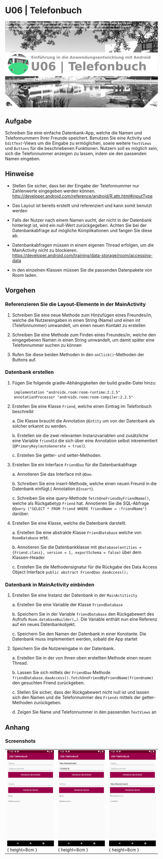 # U06 | Telefonbuch

![Cover für die sechste Übungsaufgabe](./docs/cover.png)

## Aufgabe

Schreiben Sie eine einfache Datenbank-App, welche die Namen und Telefonnummern Ihrer Freunde
speichert. Benutzen Sie eine Activity und `EditText`-Views um die Eingabe zu ermöglichen, sowie
weitere `TextViews` und `Buttons` für die beschriebenen Funktionen. Nutzern soll es möglich sein, sich die
Telefonnummer anzeigen zu lassen, indem sie den passenden Namen eingeben.

## Hinweise

* Stellen Sie sicher, dass bei der Eingabe der Telefonnummer nur Zahlenwerte eingegeben
werden können.
http://developer.android.com/reference/android/R.attr.html#inputType

* Das Layout ist bereits erstellt und referenziert und kann somit benutzt werden

* Falls der Nutzer nach einem Namen sucht, der nicht in der Datenbank hinterlegt ist, wird ein
null-Wert zurückgegeben. Achten Sie bei der Datenbankabfrage auf mögliche Komplikationen
und fangen Sie diese ab.

* Datenbankabfragen müssen in einem eigenen Thread erfolgen, um die MainActivity nicht zu
blockieren.
https://developer.android.com/training/data-storage/room/accessing-data

* In den einzelnen Klassen müssen Sie die passenden Datenpakete von Room laden.

## Vorgehen

### Referenzieren Sie die Layout-Elemente in der MainActivity

1. Schreiben Sie eine neue Methode zum Hinzufügen eines Freundes/in, welche die Nutzereingaben in einen String (Name) und einen int (Telefonnummer) umwandelt, um einen neuen Kontakt zu erstellen

2. Schreiben Sie eine Methode zum Finden eines Freundes/in, welche den eingegebenen Namen in einen String
umwandelt, um damit später eine Telefonnummer suchen zu können

3. Rufen Sie diese beiden Methoden in den `onClick()`-Methoden der Buttons auf.

### Datenbank erstellen

1. Fügen Sie folgende gradle-Abhängigkeiten der build.gradle-Datei hinzu:
```
    implementation "androidx.room:room-runtime:2.2.5"
    annotationProcessor "androidx.room:room-compiler:2.2.5"
```

2. Erstellen Sie eine Klasse `Friend`, welche einen Eintrag im Telefonbuch beschreibt

    a.  Die Klasse braucht die Annotation `@Entity` um von der Datenbank als solcher erkannt zu werden.

    b. Erstellen sie die zwei relevanten Instanzvariablen und zusätzliche eine Variable `friendId` die sich über eine Annotation selbst inkrementiert (`@PrimaryKey(autoGenerate = true)`).

    c. Erstellen Sie getter- und setter-Methoden.

3. Erstellen Sie ein Interface `FriendDao` für die Datenbankabfrage 

    a. Annotieren Sie das Interface mit `@Dao`.

    b. Schreiben Sie eine insert-Methode, welche einen neuen Freund in die Datenbank einfügt.( Annotation `@Insert`).

    c. Schreiben Sie eine query-Methode `fetchOneFriendbyFriendName()`, welche als Rückgabetyp `Friend` hat. Annotieren Sie die SQL-Abfrage `@Query ("SELECT * FROM friend WHERE friendName = :friendName")` darüber.

4. Erstellen Sie eine Klasse, welche die Datenbank darstellt. 

    a. Erstellen Sie eine abstrakte Klasse `FriendDatabase` welche von `RoomDatabase` erbt.

    b. Annotieren Sie die Datenbankklasse mit `@Database(entities = {Friend.class}, version = 1, exportSchema = false)` über dem Klassen-Header

    c. Erstellen Sie die Methodensignatur für die Rückgabe des Data Access Object Interface `public abstract FriendDao daoAccess();`

### Datenbank in MainActivity einbinden

1. Erstellen Sie eine Instanz der Datenbank in der `MainActitivity`

    a. Erstellen Sie eine Variable der Klasse `FriendDatabase`

    b. Speichern Sie in der Variable `friendDatabase` den Rückgabewert des Aufrufs `Room.databaseBuilder(…)`. Die Variable enthält nun eine Referenz auf ein neues Datenbankobjekt.

    c. Speichern Sie den Namen der Datenbank in einer Konstante. Die Datenbank muss implementiert werden, sobald die App startet

2. Speichern Sie die Nutzereingabe in der Datenbank.

    a. Erstellen Sie in der von Ihnen oben erstellten Methode einen neuen Thread.

    b. Lassen Sie sich mittels der `FriendDao` Methode `friendDatabase.daoAccess().fetchOneFriendByFriendName(friendname)` den gesuchten Friend zurückgeben.

    c. Stellen Sie sicher, dass der Rückgabewert nicht null ist und lassen sich den Namen und die Telefonnummer des `Friends` mittels der getter-Methoden zurückgeben.

    d. Zeigen Sie Name und Telefonnummer in den passenden `TextViews` an

## Anhang

### Screenshots

| | | |
|-|-|-|
|![Screenshot des Telefonbuchs](./docs/screenshot1.png ){ height=8cm } |![Screenshot des Telefonbuchs](./docs/screenshot2.png ){ height=8cm } |![Screenshot des Telefonbuchs](./docs/screenshot3.png ){ height=8cm } |